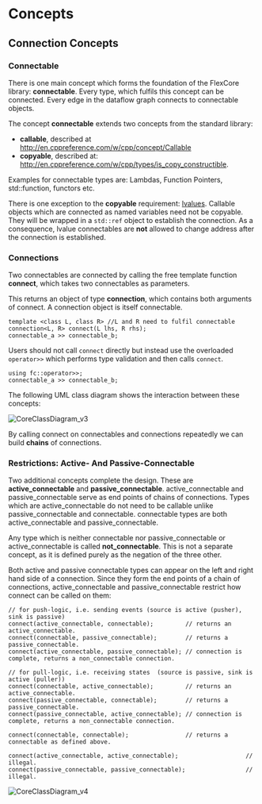 # Concepts

## Connection Concepts

### Connectable
There is one main concept which forms the foundation of the FlexCore library:
**connectable**. Every type, which fulfils this concept can be connected.
Every edge in the dataflow graph connects to connectable objects.

The concept **connectable** extends two concepts from the standard library: 

- **callable**, described at http://en.cppreference.com/w/cpp/concept/Callable
- **copyable**, described at: http://en.cppreference.com/w/cpp/types/is_copy_constructible.

Examples for connectable types are: Lambdas, Function Pointers, std::function,
functors etc.

There is one exception to the **copyable** requirement: [lvalues][lvalue]. Callable objects which are connected as named variables need not be copyable. They will be wrapped in a `std::ref` object to establish the connection. As a consequence, lvalue connectables are **not** allowed to change address after the connection is established.

### Connections
Two connectables are connected by calling the free template function **connect**,
which takes two connectables as parameters.

This returns an object of type **connection**, which contains both arguments of
connect. A connection object is itself connectable.
~~~{.cpp}
template <class L, class R> //L and R need to fulfil connectable
connection<L, R> connect(L lhs, R rhs);
connectable_a >> connectable_b;
~~~

Users should not call `connect` directly but instead use the overloaded
`operator>>` which performs type validation and then calls `connect`.
~~~{.cpp}
using fc::operator>>;
connectable_a >> connectable_b;
~~~

The following UML class diagram shows the interaction between these concepts:

![CoreClassDiagram_v3](./images/CoreClassDiagram_v3.png)

By calling connect on connectables and connections repeatedly we can
build **chains** of connections.

### Restrictions: Active- And Passive-Connectable
Two additional concepts complete the design.  These are **active_connectable**
and **passive_connectable**. active_connectable and passive_connectable serve
as end points of chains of connections. Types which are active_connectable do
not need to be callable unlike passive_connectable and connectable.  connectable
types are both active_connectable and passive_connectable.

Any type which is neither connectable nor passive_connectable or
active_connectable is called **not_connectable**. This is not a separate
concept, as it is defined purely as the negation of the three other.

Both active and passive connectable types can appear on the left and right hand
side of a connection. Since they form the end points of a chain of connections,
active_connectable and passive_connectable restrict how connect can be called on
them:

~~~{.cpp}
// for push-logic, i.e. sending events (source is active (pusher), sink is passive)
connect(active_connectable, connectable);         // returns an active_connectable.
connect(connectable, passive_connectable);        // returns a passive_connectable.
connect(active_connectable, passive_connectable); // connection is complete, returns a non_connectable connection.

// for pull-logic, i.e. receiving states  (source is passive, sink is active (puller))
connect(connectable, active_connectable);         // returns an active_connectable.
connect(passive_connectable, connectable);        // returns a passive_connectable.
connect(passive_connectable, active_connectable); // connection is complete, returns a non_connectable connection.

connect(connectable, connectable);                // returns a connectable as defined above.

connect(active_connectable, active_connectable);                   // illegal.
connect(passive_connectable, passive_connectable);                 // illegal.
~~~

![CoreClassDiagram_v4](./images/CoreClassDiagram_v4.png)

[lvalue]: http://en.cppreference.com/w/cpp/language/value_category
